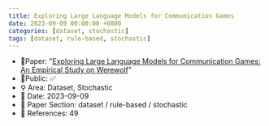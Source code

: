 ```yaml
---
title: Exploring Large Language Models for Communication Games
date: 2023-09-09 00:00:00 +0800
categories: [dataset, stochastic]
tags: [dataset, rule-based, stochastic]
---
```


- 📙Paper: "[Exploring Large Language Models for Communication Games: An Empirical Study on Werewolf](https://www.semanticscholar.org/paper/Exploring-Large-Language-Models-for-Communication-Xu-Wang/24d52678c887331b9da0368e8a2f58bec07f7203)"
- 🔑Public: ✅
- ⚲ Area: Dataset, Stochastic
- 📅 Date: 2023-09-09
- 🔎 Paper Section: dataset / rule-based / stochastic
- 📝 References: 49
